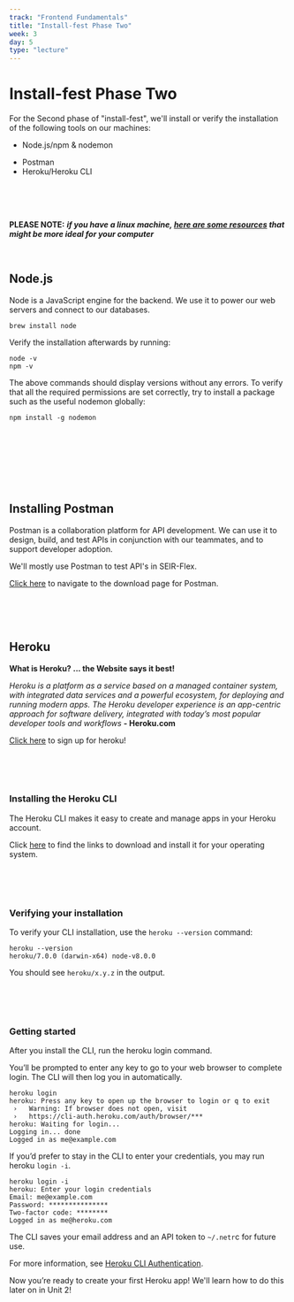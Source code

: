 ```yaml
---
track: "Frontend Fundamentals"
title: "Install-fest Phase Two"
week: 3
day: 5
type: "lecture"
---
```


# Install-fest Phase Two

For the Second phase of "install-fest", we'll install or verify the installation of the following tools on our machines:

- Node.js/npm & nodemon
<!-- - MongoDB -->
- Postman
- Heroku/Heroku CLI
<!-- - Robo3T (Robomongo) - (Optional) -->

<br>
<br>
<br>

**PLEASE NOTE:** ***if you have a linux machine, [here are some resources](/additional-resources/install-fest-linux) that might be more ideal for your computer***

<br>


## Node.js

Node is a JavaScript engine for the backend. We use it to power our web servers and connect to our databases.

`brew install node`

Verify the installation afterwards by running:

```shell
node -v
npm -v
```

The above commands should display versions without any errors. To verify that all the required permissions are set correctly, try to install a package such as the useful nodemon globally:

`npm install -g nodemon`

<br>
<br>
<br>

<!-- 


## Installing MongoDB
Install MongoDB using Homebrew using the following commands:

`brew tap mongodb/brew`

The above command might take a moment or two to complete. When finished, install MongoDB with:

`brew install mongodb-community`


<br>
<br>
<br>


### Starting the MongoDB Server
You start the Mongo database server with the following command:

`brew services start mongodb-community`

The above command also ensures that the MongoDB engine runs after restarting your computer.

More info about installing MongoDB using Homebrew can be found [here](https://github.com/mongodb/homebrew-brew).

-->

<br>
<br>
<br> 


## Installing Postman

Postman is a collaboration platform for API development. We can use it to design, build, and test APIs in conjunction with our teammates, and to support developer adoption.

We'll mostly use Postman to test API's in SEIR-Flex.

[Click here](https://www.postman.com/downloads/) to navigate to the download page for Postman.



<br>
<br>
<br>



## Heroku

**What is Heroku? ... the Website says it best!**

_Heroku is a platform as a service based on a managed container system, with integrated data services and a powerful ecosystem, for deploying and running modern apps. The Heroku developer experience is an app-centric approach for software delivery, integrated with today’s most popular developer tools and workflows_ **- Heroku.com**

[Click here](https://signup.heroku.com/t/platform?c=70130000000NZToAAO&gclid=EAIaIQobChMI1LzI6u6r6QIV8PfjBx0EFgqPEAAYASAAEgLo__D_BwE) to sign up for heroku!


<br>
<br>
<br>



### Installing the Heroku CLI

The Heroku CLI makes it easy to create and manage apps in your Heroku account.

Click [here](https://devcenter.heroku.com/articles/heroku-cli#download-and-install) to find the links to download and install it for your operating system.

<br>
<br>
<br>


### Verifying your installation
To verify your CLI installation, use the `heroku --version` command:

```shell
heroku --version
heroku/7.0.0 (darwin-x64) node-v8.0.0
```
You should see `heroku/x.y.z` in the output. 

<br>
<br>
<br>



### Getting started
After you install the CLI, run the heroku login command. 

You’ll be prompted to enter any key to go to your web browser to complete login. The CLI will then log you in automatically.

```shell
heroku login
heroku: Press any key to open up the browser to login or q to exit
 ›   Warning: If browser does not open, visit
 ›   https://cli-auth.heroku.com/auth/browser/***
heroku: Waiting for login...
Logging in... done
Logged in as me@example.com
```

If you’d prefer to stay in the CLI to enter your credentials, you may run heroku `login -i`.

```shell
heroku login -i
heroku: Enter your login credentials
Email: me@example.com
Password: ***************
Two-factor code: ********
Logged in as me@heroku.com
```

The CLI saves your email address and an API token to `~/.netr`c for future use. 

For more information, see [Heroku CLI Authentication](https://devcenter.heroku.com/articles/authentication).

Now you’re ready to create your first Heroku app! We'll learn how to do this later on in Unit 2!


<br>
<br>
<br>

<!-- 

## Robo 3T (Robomongo)

 Robo 3T is a visual tool helping you manage MongoDB Databases; some might refer to it as a GUI (Graphical User Interface). It is a part of free open source software supporting MacOS & Linux!

[Click here](https://robomongo.org/download) to navigate to the download page 

-->
